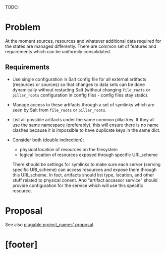 
TODO:

# Problem #

At the moment sources, resources and whatever additional data required for
the states are managed differently. There are common set of features and
requirements which can be uniformily consolidated.

## Requirements ##

*   Use single configuration in Salt config file for all external artifacts
    (resources or sources) so that changes to data sets can be done dynamically
    without restarting Salt (without changing `file_roots` or `pillar_roots`
    configuration in config files - config files stay static).

*   Manage access to these artifacts through a set of symlinks which are
    seen by Salt from `file_roots` or `pillar_roots`.

*   List all possible artifacts under the same common pillar key.
    If they all use the same namespace (preferably), this will ensure there
    is no name clashes because it is impossible to have duplicate keys
    in the same dict.

*   Consider both (double indirection):
    *   physical location of resources on the filesystem
    *   logical location of resources exposed through specific URI_scheme

    There should be settings for symlinks to make sure each server (serving
    specific URI_scheme) can access resources and expose them through this
    URI_scheme.
    In fact, artifacts should list type, location, and other stuff related
    to physical conent. And "artifact accessor service" should provide
    configuration for the service which will use this specific resource.

# Proposal #

See also [plugable project_names' proposal][1].

# [footer] #

[1]: /docs/todo/plugable_project_names.md#proposal

